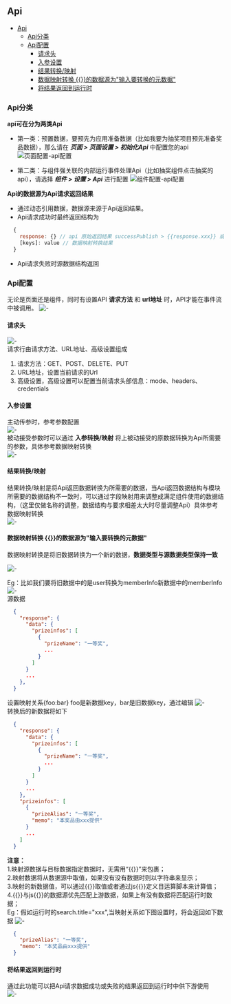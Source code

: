 ## Api

- [Api](#api)
  - [Api分类](#api分类)
  - [Api配置](#api配置)
    - [请求头](#请求头)
    - [入参设置](#入参设置)
    - [结果转换/映射](#结果转换映射)
    - [数据映射转换 {{}}的数据源为"输入要转换的元数据"](#数据映射转换-的数据源为输入要转换的元数据)
    - [将结果返回到运行时](#将结果返回到运行时)

### Api分类
  **api可在分为两类Api**
  - 第一类：预置数据，要预先为应用准备数据（比如我要为抽奖项目预先准备奖品数据），那么请在 ***页面 > 页面设置 > 初始化Api*** 中配置您的api
    ![页面配置-api配置](./api_1.png)
  
  - 第二类：与组件强关联的内部运行事件处理Api（比如抽奖组件点击抽奖的api），请选择   ***组件 > 设置 > Api*** 进行配置
    ![组件配置-api配置](./api_2.png)

**Api的数据源为Api请求返回结果**
  - 通过动态引用数据，数据源来源于Api返回结果。
  - Api请求成功时最终返回结构为
  ```javascript
    {
      response: {} // api 原始返回结果 successPublish > {{response.xxx}} 或 js{{response.xxx}} 
      [keys]: value // 数据映射转换结果
    }
  ```
  - Api请求失败时源数据结构返回


### Api配置
  无论是页面还是组件，同时有设置API **请求方法** 和 **url地址** 时，API才能在事件流中被调用。
  ![-](./api_3.png)
  #### 请求头
  ![-](./api_4.png)<br/>
  请求行由请求方法、URL地址、高级设置组成
  1. 请求方法：GET、POST、DELETE、PUT
  2. URL地址，设置当前请求的Url
  3. 高级设置，高级设置可以配置当前请求头部信息：mode、headers、credentials
  #### 入参设置 
  主动传参时，参考参数配置<br />
  ![-](./api_5.png)<br />
  被动接受参数时可以通过 **入参转换/映射** 将上被动接受的原数据转换为Api所需要的参数，具体参考数据映射转换<br />
  ![-](./api_6.png)<br />
  #### 结果转换/映射  
  结果转换/映射是将Api返回数据转换为所需要的数据，当Api返回数据结构与模块所需要的数据结构不一致时，可以通过字段映射用来调整成满足组件使用的数据结构，（这里仅做名称的调整，数据结构与要求相差太大时尽量调整Api）具体参考数据映射转换<br />
  ![-](./api_7.png)<br />
  #### 数据映射转换 {{}}的数据源为"输入要转换的元数据"
  数据映射转换是将旧数据转换为一个新的数据，**数据类型与源数据类型保持一致**<br />
    
  ![-](./api_8.png)<br />

  Eg：比如我们要将旧数据中的是user转换为memberInfo新数据中的memberInfo
  ![-](./api_9.png)<br />
  源数据
  ```json
    {
      "response": {
        "data": {
          "prizeinfos": [
            {
              "prizeName": "一等奖",
              ...
            }
          ]
        }
        ...
      },
    }

  ```
  设置映射关系{foo:bar} foo是新数据key，bar是旧数据key，通过编辑 
  ![-](./api_10.png)<br />
  转换后的新数据将如下<br />
  ```json
    {
      "response": {
        "data": {
          "prizeinfos": [
            {
              "prizeName": "一等奖",
              ...
            }
          ]
        }
        ...
      },
      "prizeinfos": [
        {
          "prizeAlias": "一等奖",
          "memo": "本奖品由xxx提供"
        }
        ...
      ]
    }
  ```
  **注意：**
  <br />1.映射源数据与目标数据指定数据时，无需用“{{}}”来包裹；
  <br />2.映射数据将从数据源中取值，如果没有没有数据时则以字符串来显示；
  <br />3.映射的新数据值，可以通过{{}}取值或者通过js{{}}定义目运算脚本来计算值；
  <br />4.{{}}与js{{}}的数据源优先匹配上游数据，如果上有没有数据将匹配运行时数据；
  <br />
  Eg：假如运行时的search.title="xxx",当映射关系如下图设置时，将会返回如下数据
  ![-](./api_11.png)<br />
  ```json
    {
      "prizeAlias": "一等奖",
      "memo": "本奖品由xxx提供"
    }
  ```

  #### 将结果返回到运行时
  通过此功能可以把Api请求数据成功或失败的结果返回到运行时中供下游使用<br />
  ![-](./api_12.png)<br />